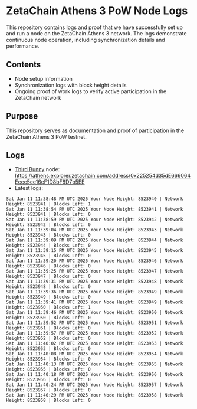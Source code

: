 # ZetaChain Athens 3 PoW Node Logs
This repository contains logs and proof that we have successfully set up and run a node on the ZetaChain Athens 3 network. The logs demonstrate continuous node operation, including synchronization details and performance.

## Contents
- Node setup information
- Synchronization logs with block height details
- Ongoing proof of work logs to verify active participation in the ZetaChain network

## Purpose
This repository serves as documentation and proof of participation in the ZetaChain Athens 3 PoW testnet.

## Logs

- [Third Bunny](https://thirdbunny.xyz/) node: https://athens.explorer.zetachain.com/address/0x225254d35dE666064Eccc5ce16eF1D8bF8D7b5EE
- Latest logs:
```
Sat Jan 11 11:38:48 PM UTC 2025 Your Node Height: 8523940 | Network Height: 8523941 | Blocks Left: 1
Sat Jan 11 11:38:54 PM UTC 2025 Your Node Height: 8523941 | Network Height: 8523941 | Blocks Left: 0
Sat Jan 11 11:38:59 PM UTC 2025 Your Node Height: 8523942 | Network Height: 8523942 | Blocks Left: 0
Sat Jan 11 11:39:04 PM UTC 2025 Your Node Height: 8523943 | Network Height: 8523943 | Blocks Left: 0
Sat Jan 11 11:39:09 PM UTC 2025 Your Node Height: 8523944 | Network Height: 8523944 | Blocks Left: 0
Sat Jan 11 11:39:15 PM UTC 2025 Your Node Height: 8523945 | Network Height: 8523945 | Blocks Left: 0
Sat Jan 11 11:39:20 PM UTC 2025 Your Node Height: 8523946 | Network Height: 8523946 | Blocks Left: 0
Sat Jan 11 11:39:25 PM UTC 2025 Your Node Height: 8523947 | Network Height: 8523947 | Blocks Left: 0
Sat Jan 11 11:39:31 PM UTC 2025 Your Node Height: 8523948 | Network Height: 8523948 | Blocks Left: 0
Sat Jan 11 11:39:36 PM UTC 2025 Your Node Height: 8523949 | Network Height: 8523949 | Blocks Left: 0
Sat Jan 11 11:39:41 PM UTC 2025 Your Node Height: 8523949 | Network Height: 8523950 | Blocks Left: 1
Sat Jan 11 11:39:46 PM UTC 2025 Your Node Height: 8523950 | Network Height: 8523950 | Blocks Left: 0
Sat Jan 11 11:39:52 PM UTC 2025 Your Node Height: 8523951 | Network Height: 8523951 | Blocks Left: 0
Sat Jan 11 11:39:57 PM UTC 2025 Your Node Height: 8523952 | Network Height: 8523952 | Blocks Left: 0
Sat Jan 11 11:40:02 PM UTC 2025 Your Node Height: 8523953 | Network Height: 8523953 | Blocks Left: 0
Sat Jan 11 11:40:08 PM UTC 2025 Your Node Height: 8523954 | Network Height: 8523954 | Blocks Left: 0
Sat Jan 11 11:40:13 PM UTC 2025 Your Node Height: 8523955 | Network Height: 8523955 | Blocks Left: 0
Sat Jan 11 11:40:18 PM UTC 2025 Your Node Height: 8523956 | Network Height: 8523956 | Blocks Left: 0
Sat Jan 11 11:40:24 PM UTC 2025 Your Node Height: 8523957 | Network Height: 8523957 | Blocks Left: 0
Sat Jan 11 11:40:29 PM UTC 2025 Your Node Height: 8523958 | Network Height: 8523958 | Blocks Left: 0
```
